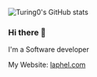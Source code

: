 ![Turing0's GitHub stats](https://github-readme-stats.vercel.app/api?username=turing0&show_icons=true&theme=tokyonight)

### Hi there 👋

<!--
**turing0/turing0** is a ✨ _special_ ✨ repository because its `README.md` (this file) appears on your GitHub profile.

Here are some ideas to get you started:

- 🔭 I’m currently working on ...
- 🌱 I’m currently learning ...
- 👯 I’m looking to collaborate on ...
- 🤔 I’m looking for help with ...
- 💬 Ask me about ...
- 📫 How to reach me: ...
- 😄 Pronouns: ...
- ⚡ Fun fact: ...
-->

I'm a Software developer

My Website: [laphel.com](https://laphel.com)

